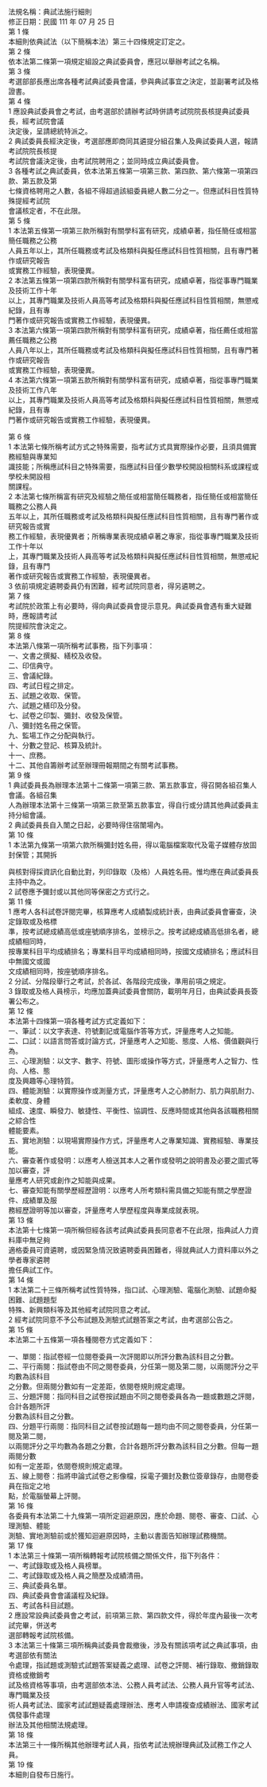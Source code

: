 法規名稱：典試法施行細則  
修正日期：民國 111 年 07 月 25 日  
第 1 條  
本細則依典試法（以下簡稱本法）第三十四條規定訂定之。  
第 2 條  
依本法第二條第一項規定組設之典試委員會，應冠以舉辦考試之名稱。  
第 3 條  
考選部部長應出席各種考試典試委員會議，參與典試事宜之決定，並副署考試及格證書。  
第 4 條  
1 應設典試委員會之考試，由考選部於請辦考試時併請考試院院長核提典試委員長，經考試院會議  
決定後，呈請總統特派之。  
2 典試委員長經決定後，考選部應即商同其遴提分組召集人及典試委員人選，報請考試院院長核提  
考試院會議決定後，由考試院聘用之；並同時成立典試委員會。  
3 各種考試之典試委員，依本法第五條第一項第三款、第四款、第六條第一項第四款、第五款及第  
七條資格聘用之人數，各組不得超過該組委員總人數二分之一。但應試科目性質特殊提經考試院  
會議核定者，不在此限。  
第 5 條  
1 本法第五條第一項第三款所稱對有關學科富有研究，成績卓著，指任簡任或相當簡任職務之公務  
人員五年以上，其所任職務或考試及格類科與擬任應試科目性質相關，且有專門著作或研究報告  
或實務工作經驗，表現優異。  
2 本法第五條第一項第四款所稱對有關學科富有研究，成績卓著，指從事專門職業及技術工作十年  
以上，其專門職業及技術人員高等考試及格類科與擬任應試科目性質相關，無懲戒紀錄，且有專  
門著作或研究報告或實務工作經驗，表現優異。  
3 本法第六條第一項第四款所稱對有關學科富有研究，成績卓著，指任薦任或相當薦任職務之公務  
人員八年以上，其所任職務或考試及格類科與擬任應試科目性質相關，且有專門著作或研究報告  
或實務工作經驗，表現優異。  
4 本法第六條第一項第五款所稱對有關學科富有研究，成績卓著，指從事專門職業及技術工作八年  
以上，其專門職業及技術人員高等考試及格類科與擬任應試科目性質相關，無懲戒紀錄，且有專  
門著作或研究報告或實務工作經驗，表現優異。  


第 6 條  
1 本法第七條所稱考試方式之特殊需要，指考試方式具實際操作必要，且須具備實務經驗與專業知  
識技能；所稱應試科目之特殊需要，指應試科目僅少數學校開設相關科系或課程或學校未開設相  
關課程。  
2 本法第七條所稱富有研究及經驗之簡任或相當簡任職務者，指任簡任或相當簡任職務之公務人員  
五年以上，其所任職務或考試及格類科與擬任應試科目性質相關，且有專門著作或研究報告或實  
務工作經驗，表現優異者；所稱專業表現成績卓著之專家，指從事專門職業及技術工作十年以  
上，其專門職業及技術人員高等考試及格類科與擬任應試科目性質相關，無懲戒紀錄，且有專門  
著作或研究報告或實務工作經驗，表現優異者。  
3 依前項規定遴聘委員仍有困難，經考試院同意者，得另遴聘之。  
第 7 條  
考試院於政策上有必要時，得向典試委員會提示意見。典試委員會遇有重大疑難時，應報請考試  
院提經院會決定之。  
第 8 條  
本法第八條第一項所稱考試事務，指下列事項：  
一、文書之撰擬、繕校及收發。  
二、印信典守。  
三、會議紀錄。  
四、考試日程之排定。  
五、試題之收取、保管。  
六、試題之繕印及分發。  
七、試卷之印製、彌封、收發及保管。  
八、彌封姓名冊之保管。  
九、監場工作之分配與執行。  
十、分數之登記、核算及統計。  
十一、庶務。  
十二、其他自籌辦考試至辦理冊報期間之有關考試事務。  
第 9 條  
1 典試委員長為辦理本法第十二條第一項第三款、第五款事宜，得召開各組召集人會議。各組召集  
人為辦理本法第十三條第一項第三款至第五款事宜，得自行或分請其他典試委員主持分組會議。  
2 典試委員長自入闈之日起，必要時得住宿闈場內。  
第 10 條  
1 本法第九條第一項第六款所稱彌封姓名冊，得以電腦檔案取代及電子媒體存放固封保管；其開拆  


與核對得採資訊化自動比對，列印錄取（及格）人員姓名冊。惟均應在典試委員長主持中為之。  
2 試卷應予彌封或以其他同等保密之方式行之。  
第 11 條  
1 應考人各科試卷評閱完畢，核算應考人成績製成統計表，由典試委員會審查，決定錄取或及格標  
準，按考試總成績高低或座號順序排名，並榜示之。按考試總成績高低排名者，總成績相同時，  
按專業科目平均成績排名；專業科目平均成績相同時，按國文成績排名；應試科目中無國文或國  
文成績相同時，按座號順序排名。  
2 分試、分階段舉行之考試，於各試、各階段完成後，準用前項之規定。  
3 錄取或及格人員榜示，均應加蓋典試委員會關防，載明年月日，由典試委員長簽署公布之。  
第 12 條  
本法第十四條第一項各種考試方式定義如下：  
一、筆試：以文字表達、符號劃記或電腦作答等方式，評量應考人之知能。  
二、口試：以語言問答或討論方式，評量應考人之知能、態度、人格、價值觀與行為。  
三、心理測驗：以文字、數字、符號、圖形或操作等方式，評量應考人之智力、性向、人格、態  
度及興趣等心理特質。  
四、體能測驗：以實際操作或測量方式，評量應考人之心肺耐力、肌力與肌耐力、柔軟度、身體  
組成、速度、瞬發力、敏捷性、平衡性、協調性、反應時間或其他與各該職務相關之綜合性  
體能要素。  
五、實地測驗：以現場實際操作方式，評量應考人之專業知識、實務經驗、專業技能。  
六、審查著作或發明：以應考人檢送其本人之著作或發明之說明書及必要之圖式等加以審查，評  
量應考人研究或創作之知能與成果。  
七、審查知能有關學歷經歷證明：以應考人所考類科需具備之知能有關之學歷證件、成績單及服  
務經歷證明等加以審查，評量應考人學歷程度與專業成就表現。  
第 13 條  
本法第十七條第一項所稱但經各該考試典試委員長同意者不在此限，指典試人力資料庫中無足夠  
適格委員可資遴聘，或因緊急情況致遴聘委員困難者，得就典試人力資料庫以外之學者專家遴聘  
擔任典試工作。  
第 14 條  
1 本法第二十三條所稱考試性質特殊，指口試、心理測驗、電腦化測驗、試題命擬困難、試題題型  
特殊、新興類科等及其他經考試院同意之考試。  
2 經考試院同意不予公布試題及測驗式試題答案之考試，由考選部公告之。  
第 15 條  
本法第二十五條第一項各種閱卷方式定義如下：  


一、單閱：指試卷經一位閱卷委員一次評閱即以所評分數為該科目之分數。  
二、平行兩閱：指試卷由不同之閱卷委員，分任第一閱及第二閱，以兩閱評分之平均數為該科目  
之分數。但兩閱分數如有一定差距，依閱卷規則規定處理。  
三、分題評閱：指同科目之試卷按試題由不同之閱卷委員各為一題或數題之評閱，合計各題所評  
分數為該科目之分數。  
四、分題平行兩閱：指同科目之試卷按試題每一題均由不同之閱卷委員，分任第一閱及第二閱，  
以兩閱評分之平均數為各題之分數，合計各題所評分數為該科目之分數。但每一題兩閱分數  
如有一定差距，依閱卷規則規定處理。  
五、線上閱卷：指將申論式試卷之影像檔，採電子彌封及數位簽章錄存，由閱卷委員在指定之地  
點，於電腦螢幕上評閱。  
第 16 條  
各委員有本法第二十九條第一項所定迴避原因，應於命題、閱卷、審查、口試、心理測驗、體能  
測驗、實地測驗前或於獲知迴避原因時，主動以書面告知辦理試務機關。  
第 17 條  
1 本法第三十條第一項所稱轉報考試院核備之關係文件，指下列各件：  
一、考試錄取或及格人員榜單。  
二、考試錄取或及格人員之簡歷及成績清冊。  
三、典試委員名單。  
四、典試委員會會議議程及紀錄。  
五、考試各科目試題。  
2 應設常設典試委員會之考試，前項第三款、第四款文件，得於年度內最後一次考試完畢，併送考  
選部轉報考試院核備。  
3 本法第三十條第三項所稱典試委員會裁撤後，涉及有關該項考試之典試事項，由考選部依有關法  
令處理，指試題或測驗式試題答案疑義之處理、試卷之評閱、補行錄取、撤銷錄取資格或撤銷考  
試及格資格等事項，由考選部依本法、公務人員考試法、公務人員升官等考試法、專門職業及技  
術人員考試法、國家考試試題疑義處理辦法、應考人申請複查成績辦法、國家考試偶發事件處理  
辦法及其他相關法規處理。  
第 18 條  
本法第三十一條所稱其他辦理考試人員，指依考試法規辦理典試及試務工作之人員。  
第 19 條  
本細則自發布日施行。  


